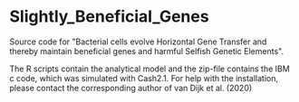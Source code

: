 # Slightly_Beneficial_Genes

Source code for "Bacterial cells evolve Horizontal Gene Transfer and thereby maintain beneficial genes and harmful Selfish Genetic Elements". 

The R scripts contain the analytical model and the zip-file contains the IBM c code, which was simulated with Cash2.1. For help with the installation, please contact the corresponding author of van Dijk et al. (2020)

